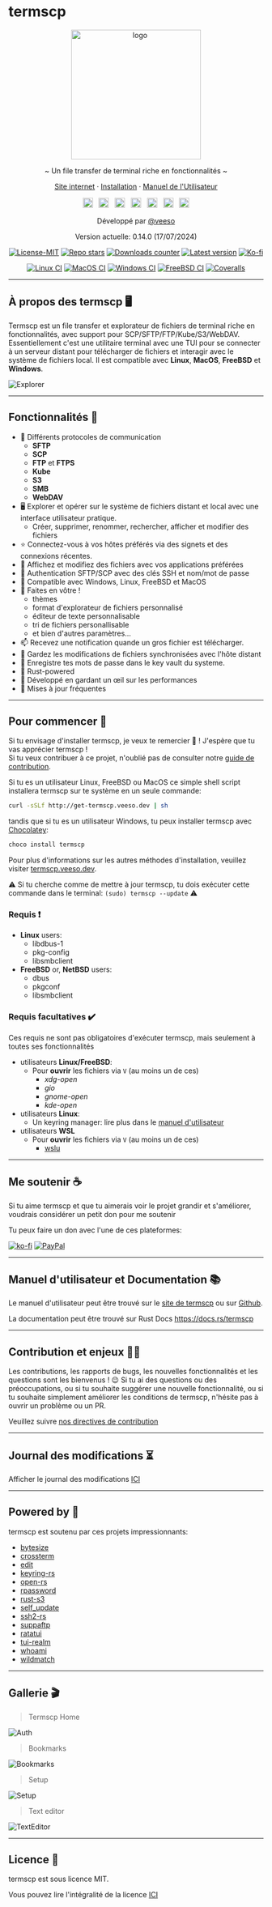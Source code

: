 # termscp

<p align="center">
  <img src="/assets/images/termscp.svg" alt="logo" width="256" height="256" />
</p>

<p align="center">~ Un file transfer de terminal riche en fonctionnalités ~</p>
<p align="center">
  <a href="https://termscp.veeso.dev" target="_blank">Site internet</a>
  ·
  <a href="https://termscp.veeso.dev/#get-started" target="_blank">Installation</a>
  ·
  <a href="https://termscp.veeso.dev/#user-manual" target="_blank">Manuel de l'Utilisateur</a>
</p>

<p align="center">
  <a href="https://github.com/veeso/termscp"
    ><img
      height="20"
      src="/assets/images/flags/gb.png"
      alt="English"
  /></a>
  &nbsp;
  <a
    href="https://github.com/veeso/termscp/blob/main/docs/ptbr/README.md"
    ><img
      height="20"
      src="/assets/images/flags/br.png"
      alt="Brazilian Portuguese"
  /></a>
  &nbsp;
  <a
    href="/docs/de/README.md"
    ><img
      height="20"
      src="/assets/images/flags/de.png"
      alt="Deutsch"
  /></a>
  &nbsp;
  <a
    href="/docs/es/README.md"
    ><img
      height="20"
      src="/assets/images/flags/es.png"
      alt="Español"
  /></a>
  &nbsp;
  <a
    href="/docs/fr/README.md"
    ><img
      height="20"
      src="/assets/images/flags/fr.png"
      alt="Français"
  /></a>
  &nbsp;
  <a
    href="/docs/it/README.md"
    ><img
      height="20"
      src="/assets/images/flags/it.png"
      alt="Italiano"
  /></a>
  &nbsp;
  <a
    href="/docs/zh-CN/README.md"
    ><img
      height="20"
      src="/assets/images/flags/cn.png"
      alt="简体中文"
  /></a>
</p>

<p align="center">Développé par <a href="https://veeso.dev/" target="_blank">@veeso</a></p>
<p align="center">Version actuelle: 0.14.0 (17/07/2024)</p>

<p align="center">
  <a href="https://opensource.org/licenses/MIT"
    ><img
      src="https://img.shields.io/badge/License-MIT-teal.svg"
      alt="License-MIT"
  /></a>
  <a href="https://github.com/veeso/termscp/stargazers"
    ><img
      src="https://img.shields.io/github/stars/veeso/termscp.svg"
      alt="Repo stars"
  /></a>
  <a href="https://crates.io/crates/termscp"
    ><img
      src="https://img.shields.io/crates/d/termscp.svg"
      alt="Downloads counter"
  /></a>
  <a href="https://crates.io/crates/termscp"
    ><img
      src="https://img.shields.io/crates/v/termscp.svg"
      alt="Latest version"
  /></a>
  <a href="https://ko-fi.com/veeso">
    <img
      src="https://img.shields.io/badge/donate-ko--fi-red"
      alt="Ko-fi"
  /></a>
</p>
<p align="center">
  <a href="https://github.com/veeso/termscp/actions"
    ><img
      src="https://github.com/veeso/termscp/workflows/Linux/badge.svg"
      alt="Linux CI"
  /></a>
  <a href="https://github.com/veeso/termscp/actions"
    ><img
      src="https://github.com/veeso/termscp/workflows/MacOS/badge.svg"
      alt="MacOS CI"
  /></a>
  <a href="https://github.com/veeso/termscp/actions"
    ><img
      src="https://github.com/veeso/termscp/workflows/Windows/badge.svg"
      alt="Windows CI"
  /></a>
  <a href="https://github.com/veeso/termscp/actions"
    ><img
      src="https://github.com/veeso/termscp/workflows/FreeBSD/badge.svg"
      alt="FreeBSD CI"
  /></a>
  <a href="https://coveralls.io/github/veeso/termscp"
    ><img
      src="https://coveralls.io/repos/github/veeso/termscp/badge.svg"
      alt="Coveralls"
  /></a>
</p>

---

## À propos des termscp 🖥

Termscp est un file transfer et explorateur de fichiers de terminal riche en fonctionnalités, avec support pour SCP/SFTP/FTP/Kube/S3/WebDAV. Essentiellement c'est une utilitaire terminal avec une TUI pour se connecter à un serveur distant pour télécharger de fichiers et interagir avec le système de fichiers local. Il est compatible avec **Linux**, **MacOS**, **FreeBSD** et **Windows**.

![Explorer](/assets/images/explorer.gif)

---

## Fonctionnalités 🎁

- 📁  Différents protocoles de communication
  - **SFTP**
  - **SCP**
  - **FTP** et **FTPS**
  - **Kube**
  - **S3**
  - **SMB**
  - **WebDAV**
- 🖥  Explorer et opérer sur le système de fichiers distant et local avec une interface utilisateur pratique.
  - Créer, supprimer, renommer, rechercher, afficher et modifier des fichiers
- ⭐  Connectez-vous à vos hôtes préférés via des signets et des connexions récentes.
- 📝  Affichez et modifiez des fichiers avec vos applications préférées
- 💁  Authentication SFTP/SCP avec des clés SSH et nom/mot de passe
- 🐧  Compatible avec Windows, Linux, FreeBSD et MacOS
- 🎨  Faites en vôtre !
  - thèmes
  - format d'explorateur de fichiers personnalisé
  - éditeur de texte personnalisable
  - tri de fichiers personallisable
  - et bien d'autres paramètres...
- 📫  Recevez une notification quande un gros fichier est télécharger.
- 🔭  Gardez les modifications de fichiers synchronisées avec l'hôte distant
- 🔐  Enregistre tes mots de passe dans le key vault du systeme.
- 🦀  Rust-powered
- 👀  Développé en gardant un œil sur les performances
- 🦄  Mises à jour fréquentes

---

## Pour commencer 🚀

Si tu envisage d'installer termscp, je veux te remercier 💜 ! J'espère que tu vas apprécier termscp !  
Si tu veux contribuer à ce projet, n'oublié pas de consulter notre [guide de contribution](../../CONTRIBUTING.md).

Si tu es un utilisateur Linux, FreeBSD ou MacOS ce simple shell script installera termscp sur te système en un seule commande:

```sh
curl -sSLf http://get-termscp.veeso.dev | sh
```

tandis que si tu es un utilisateur Windows, tu peux installer termscp avec [Chocolatey](https://chocolatey.org/):

```sh
choco install termscp
```

Pour plus d'informations sur les autres méthodes d'installation, veuillez visiter [termscp.veeso.dev](https://termscp.veeso.dev/termscp/#get-started).

⚠️ Si tu cherche comme de mettre à jour termscp, tu dois exécuter cette commande dans le terminal: `(sudo) termscp --update` ⚠️

### Requis ❗

- **Linux** users:
  - libdbus-1
  - pkg-config
  - libsmbclient
- **FreeBSD** or, **NetBSD** users:
  - dbus
  - pkgconf
  - libsmbclient

### Requis facultatives ✔️

Ces requis ne sont pas obligatoires d'exécuter termscp, mais seulement à toutes ses fonctionnalités

- utilisateurs **Linux/FreeBSD**:
  - Pour **ouvrir** les fichiers via `V` (au moins un de ces)
    - *xdg-open*
    - *gio*
    - *gnome-open*
    - *kde-open*
- utilisateurs **Linux**:
  - Un keyring manager: lire plus dans le [manuel d'utilisateur](man.md#linux-keyring)
- utilisateurs **WSL**
  - Pour **ouvrir** les fichiers via `V` (au moins un de ces)
    - [wslu](https://github.com/wslutilities/wslu)

---

## Me soutenir ☕

Si tu aime termscp et que tu aimerais voir le projet grandir et s'améliorer, voudrais considérer un petit don pour me soutenir

Tu peux faire un don avec l'une de ces plateformes:

[![ko-fi](https://img.shields.io/badge/Ko--fi-F16061?style=for-the-badge&logo=ko-fi&logoColor=white)](https://ko-fi.com/veeso)
[![PayPal](https://img.shields.io/badge/PayPal-00457C?style=for-the-badge&logo=paypal&logoColor=white)](https://www.paypal.me/chrisintin)

---

## Manuel d'utilisateur et Documentation 📚

Le manuel d'utilisateur peut être trouvé sur le [site de termscp](https://termscp.veeso.dev/termscp/#user-manual) ou sur [Github](man.md).

La documentation peut être trouvé sur Rust Docs <https://docs.rs/termscp>

---

## Contribution et enjeux 🤝🏻

Les contributions, les rapports de bugs, les nouvelles fonctionnalités et les questions sont les bienvenus ! 😉
Si tu ai des questions ou des préoccupations, ou si tu souhaite suggérer une nouvelle fonctionnalité, ou si tu souhaite simplement améliorer les conditions de termscp, n'hésite pas à ouvrir un problème ou un PR.

Veuillez suivre [nos directives de contribution](../../CONTRIBUTING.md)

---

## Journal des modifications ⏳

Afficher le journal des modifications [ICI](../../CHANGELOG.md)

---

## Powered by 💪

termscp est soutenu par ces projets impressionnants:

- [bytesize](https://github.com/hyunsik/bytesize)
- [crossterm](https://github.com/crossterm-rs/crossterm)
- [edit](https://github.com/milkey-mouse/edit)
- [keyring-rs](https://github.com/hwchen/keyring-rs)
- [open-rs](https://github.com/Byron/open-rs)
- [rpassword](https://github.com/conradkleinespel/rpassword)
- [rust-s3](https://github.com/durch/rust-s3)
- [self_update](https://github.com/jaemk/self_update)
- [ssh2-rs](https://github.com/alexcrichton/ssh2-rs)
- [suppaftp](https://github.com/veeso/suppaftp)
- [ratatui](https://github.com/ratatui-org/ratatui)
- [tui-realm](https://github.com/veeso/tui-realm)
- [whoami](https://github.com/libcala/whoami)
- [wildmatch](https://github.com/becheran/wildmatch)

---

## Gallerie 🎬

> Termscp Home

![Auth](/assets/images/auth.gif)

> Bookmarks

![Bookmarks](/assets/images/bookmarks.gif)

> Setup

![Setup](/assets/images/config.gif)

> Text editor

![TextEditor](/assets/images/text-editor.gif)

---

## Licence 📃

termscp est sous licence MIT.

Vous pouvez lire l'intégralité de la licence [ICI](../../LICENSE)
